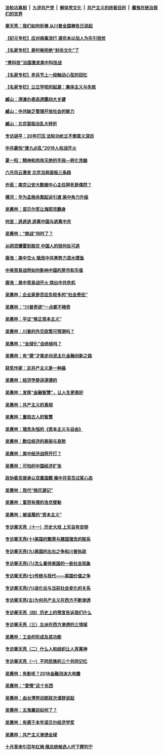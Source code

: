 ####  [法轮功真相](../../../../basic/blob/master/README.md?t=06242231) &nbsp;|&nbsp; [九评共产党](../../../../9ping.md/blob/master/README.md?t=06242231) &nbsp;|&nbsp; [解体党文化](../../../../jtdwh.md/blob/master/README.md?t=06242231)  &nbsp;|&nbsp; [共产主义的终极目的](../../../../gczydzjmd.md/blob/master/README.md?t=06242231) &nbsp;|&nbsp; [魔鬼在统治我们的世界](../../../../mgztzwmdsj.md/blob/master/README.md?t=06242231) 

#### [章天亮：我们如何祈祷 从川普全国祷告日说起](../pages/nsc423/n11944627.md?t=06242231) 

#### [【纪元专栏】应对病毒流行 渥京未以加人为先引担忧](../pages/nsc423/n11875714.md?t=06242231) 

#### [【名家专栏】是时候拒绝“封杀文化”了](../pages/nsc423/n11814093.md?t=06242231) 

#### [“黑科技”治国激发美中科技战](../pages/nsc423/n11638056.md?t=06242231) 

#### [【名家专栏】老兵节上一段触动心弦的回忆](../pages/nsc423/n11646016.md?t=06242231) 

#### [【名家专栏】公立学校的起源：集体主义与失败](../pages/nsc423/n11601833.md?t=06242231) 

#### [臧山：港澳办表态透露四大关键](../pages/nsc423/n11421628.md?t=06242231) 

#### [臧山：中共缺乏管理开放社会的能力](../pages/nsc423/n11407457.md?t=06242231) 

#### [臧山：北京面临治乱大转折](../pages/nsc423/n11406895.md?t=06242231) 

#### [专访胡平：20年打压 法轮功屹立不倒意义深远](../pages/nsc423/n11398800.md?t=06242231) 

#### [中共最怕“逢九必乱”2019人权战开火](../pages/nsc423/n11385248.md?t=06242231) 

#### [夏一阳：精神和肉体灭绝的手段—转化洗脑](../pages/nsc423/n11368250.md?t=06242231) 

#### [六月风云激变 北京当局面临三条路](../pages/nsc423/n11313668.md?t=06242231) 

#### [许茹：南京公安大数据中心主任猝死是偶然？](../pages/nsc423/n11064744.md?t=06242231) 

#### [横河：华为孟晚舟案起诉引渡 美中角力升级](../pages/nsc423/n11027230.md?t=06242231) 

#### [吴惠林：诺贝尔奖让海耶克翻身](../pages/nsc423/n10890049.md?t=06242231) 

#### [何坚：逃逃逃 逃离中国与逃离中共](../pages/nsc423/n10592891.md?t=06242231) 

#### [吴惠林：“商战”何时了？](../pages/nsc423/n10573558.md?t=06242231) 

#### [从网贷爆雷到股灾 中国人的钱何处可逃](../pages/nsc423/n10572800.md?t=06242231) 

#### [唐浩：美中交火 隐现中共黑势力混水摸鱼](../pages/nsc423/n10544040.md?t=06242231) 

#### [中美贸易战将如何影响中国的房市和币值](../pages/nsc423/n10543697.md?t=06242231) 

#### [唐浩：美中贸易战开火 烧出中共危机](../pages/nsc423/n10540126.md?t=06242231) 

#### [吴惠林：企业家是否应负较多的“社会责任”](../pages/nsc423/n10535022.md?t=06242231) 

#### [吴惠林：“川普奇迹”一点都不稀奇](../pages/nsc423/n10512808.md?t=06242231) 

#### [吴惠林：平议“修正资本主义”](../pages/nsc423/n10495724.md?t=06242231) 

#### [吴惠林：川普的外交政策可预测吗？](../pages/nsc423/n10462387.md?t=06242231) 

#### [吴惠林：“全球化”会终结吗？](../pages/nsc423/n10452838.md?t=06242231) 

#### [吴惠林：有“德”才能走向民主化金融创新之路](../pages/nsc423/n10432292.md?t=06242231) 

#### [获奖作家：这共产主义是一种癌](../pages/nsc423/n10431541.md?t=06242231) 

#### [吴惠林：经济学是讲道德的](../pages/nsc423/n10398014.md?t=06242231) 

#### [吴惠林：发挥“金融智慧”，让人生更美好](../pages/nsc423/n10375019.md?t=06242231) 

#### [吴惠林：共产主义的真相](../pages/nsc423/n10351394.md?t=06242231) 

#### [吴惠林：重拾古人的智慧](../pages/nsc423/n10337691.md?t=06242231) 

#### [吴惠林：理念永恒的《资本主义与自由》](../pages/nsc423/n10316274.md?t=06242231) 

#### [吴惠林：数位经济的美丽与哀愁](../pages/nsc423/n10292946.md?t=06242231) 

#### [吴惠林：美中经济战将开打？](../pages/nsc423/n10258825.md?t=06242231) 

#### [吴惠林：可怕的中国经济扩张](../pages/nsc423/n10219147.md?t=06242231) 

#### [政协委员提承认双重国籍 揭中共官员过客心态](../pages/nsc423/n10208809.md?t=06242231) 

#### [吴惠林：现代“桃花源记”](../pages/nsc423/n10185234.md?t=06242231) 

#### [吴惠林：富而有德的洛克斐勒](../pages/nsc423/n10142264.md?t=06242231) 

#### [吴惠林：被诬蔑的“资本主义”](../pages/nsc423/n10124816.md?t=06242231) 

#### [专访章天亮（十一）历史大戏 上天自有安排](../pages/nsc423/n10094905.md?t=06242231) 

#### [专访章天亮(十)美国的繁荣与建国理念的联系](../pages/nsc423/n10094899.md?t=06242231) 

#### [专访章天亮(九)美国的左右之争和川普执政](../pages/nsc423/n10094889.md?t=06242231) 

#### [专访章天亮(八)怎么看待美国的一些社会现象](../pages/nsc423/n10094857.md?t=06242231) 

#### [专访章天亮(七)传统与现代——美国价值之争](../pages/nsc423/n10093140.md?t=06242231) 

#### [专访章天亮(六)进化论与当前社会变化的关系](../pages/nsc423/n10092036.md?t=06242231) 

#### [专访章天亮(五)为何共产主义在西方不断渗透](../pages/nsc423/n10083620.md?t=06242231) 

#### [专访章天亮（四）历史上的预言告诉我们什么](../pages/nsc423/n10083606.md?t=06242231) 

#### [专访章天亮（三）左派在西方渗透的三领域](../pages/nsc423/n10081115.md?t=06242231) 

#### [吴惠林：工会的形成及其功能](../pages/nsc423/n10080633.md?t=06242231) 

#### [专访章天亮（二）什么人和组织让人背离神](../pages/nsc423/n10076637.md?t=06242231) 

#### [专访章天亮（一）不同民族的三个共同记忆](../pages/nsc423/n10074188.md?t=06242231) 

#### [吴惠林：有影呒？2018金融泡沫大地震](../pages/nsc423/n10040534.md?t=06242231) 

#### [吴惠林：“爱情”这个东西](../pages/nsc423/n10019423.md?t=06242231) 

#### [吴惠林：由台湾劳动部政次请辞说起](../pages/nsc423/n9979679.md?t=06242231) 

#### [吴惠林：五鬼搬运如何了？](../pages/nsc423/n9925338.md?t=06242231) 

#### [吴惠林：有感于本年诺贝尔经济学奖](../pages/nsc423/n9871883.md?t=06242231) 

#### [吴惠林：共产主义渗透全球](../pages/nsc423/n9812748.md?t=06242231) 

#### [十月革命引百年红祸 俄总统候选人吁下葬列宁](../pages/nsc423/n9810182.md?t=06242231) 

